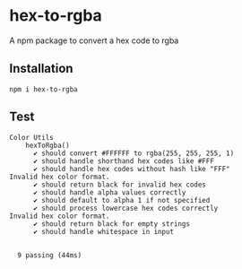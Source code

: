 # hex-to-rgba
A npm package to convert a hex code to rgba


## Installation
```
npm i hex-to-rgba
```

## Test
```
Color Utils
    hexToRgba()
      ✔ should convert #FFFFFF to rgba(255, 255, 255, 1)
      ✔ should handle shorthand hex codes like #FFF
      ✔ should handle hex codes without hash like "FFF"
Invalid hex color format.
      ✔ should return black for invalid hex codes
      ✔ should handle alpha values correctly
      ✔ should default to alpha 1 if not specified
      ✔ should process lowercase hex codes correctly
Invalid hex color format.
      ✔ should return black for empty strings
      ✔ should handle whitespace in input


  9 passing (44ms)
```

